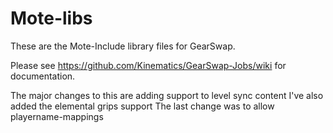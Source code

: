 Mote-libs
=========

These are the Mote-Include library files for GearSwap.

Please see https://github.com/Kinematics/GearSwap-Jobs/wiki for documentation.


The major changes to this are adding support to level sync content
I've also added the elemental grips support
The last change was to allow playername-mappings